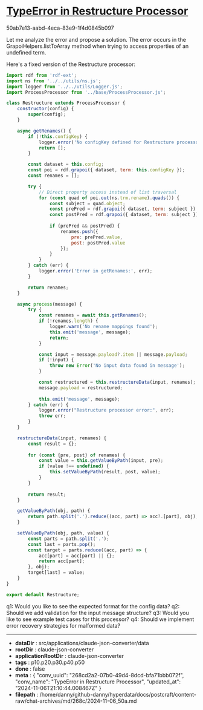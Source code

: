 # [TypeError in Restructure Processor](https://claude.ai/chat/268cd2a2-07b0-49d4-8dcd-bfa71bbb072f)

50ab7e13-aabd-4eca-83e9-1f4d0845b097

 Let me analyze the error and propose a solution. The error occurs in the GrapoiHelpers.listToArray method when trying to access properties of an undefined term.

Here's a fixed version of the Restructure processor:

```javascript
import rdf from 'rdf-ext';
import ns from '../../utils/ns.js';
import logger from '../../utils/Logger.js';
import ProcessProcessor from '../base/ProcessProcessor.js';

class Restructure extends ProcessProcessor {
    constructor(config) {
        super(config);
    }

    async getRenames() {
        if (!this.configKey) {
            logger.error('No configKey defined for Restructure processor');
            return [];
        }

        const dataset = this.config;
        const poi = rdf.grapoi({ dataset, term: this.configKey });
        const renames = [];

        try {
            // Direct property access instead of list traversal
            for (const quad of poi.out(ns.trm.rename).quads()) {
                const subject = quad.object;
                const prePred = rdf.grapoi({ dataset, term: subject }).out(ns.trm.pre).term;
                const postPred = rdf.grapoi({ dataset, term: subject }).out(ns.trm.post).term;
                
                if (prePred && postPred) {
                    renames.push({
                        pre: prePred.value,
                        post: postPred.value
                    });
                }
            }
        } catch (err) {
            logger.error('Error in getRenames:', err);
        }

        return renames;
    }

    async process(message) {
        try {
            const renames = await this.getRenames();
            if (!renames.length) {
                logger.warn('No rename mappings found');
                this.emit('message', message);
                return;
            }

            const input = message.payload?.item || message.payload;
            if (!input) {
                throw new Error('No input data found in message');
            }

            const restructured = this.restructureData(input, renames);
            message.payload = restructured;
            
            this.emit('message', message);
        } catch (err) {
            logger.error("Restructure processor error:", err);
            throw err;
        }
    }

    restructureData(input, renames) {
        const result = {};
        
        for (const {pre, post} of renames) {
            const value = this.getValueByPath(input, pre);
            if (value !== undefined) {
                this.setValueByPath(result, post, value);
            }
        }
        
        return result;
    }

    getValueByPath(obj, path) {
        return path.split('.').reduce((acc, part) => acc?.[part], obj);
    }

    setValueByPath(obj, path, value) {
        const parts = path.split('.');
        const last = parts.pop();
        const target = parts.reduce((acc, part) => {
            acc[part] = acc[part] || {};
            return acc[part];
        }, obj);
        target[last] = value;
    }
}

export default Restructure;
```

q1: Would you like to see the expected format for the config data?
q2: Should we add validation for the input message structure?
q3: Would you like to see example test cases for this processor?
q4: Should we implement error recovery strategies for malformed data?

---

* **dataDir** : src/applications/claude-json-converter/data
* **rootDir** : claude-json-converter
* **applicationRootDir** : claude-json-converter
* **tags** : p10.p20.p30.p40.p50
* **done** : false
* **meta** : {
  "conv_uuid": "268cd2a2-07b0-49d4-8dcd-bfa71bbb072f",
  "conv_name": "TypeError in Restructure Processor",
  "updated_at": "2024-11-06T21:10:44.008467Z"
}
* **filepath** : /home/danny/github-danny/hyperdata/docs/postcraft/content-raw/chat-archives/md/268c/2024-11-06_50a.md
